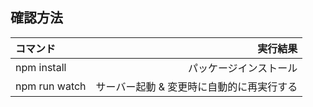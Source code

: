 ## 確認方法

| コマンド      |               実行結果 |
| :------------ | ---------------------: |
| npm install   | パッケージインストール |
| npm run watch | サーバー起動 & 変更時に自動的に再実行する|
